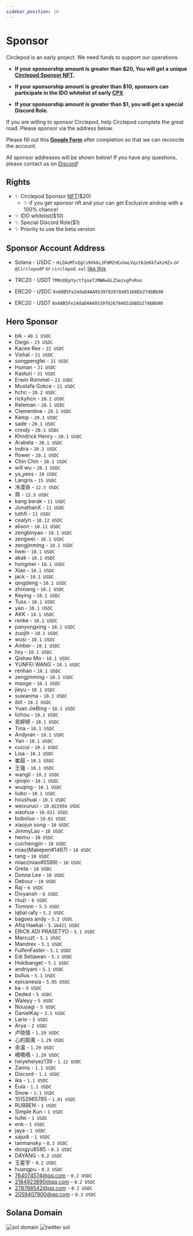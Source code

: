 ```yaml
---
sidebar_position: 16
---
```


# Sponsor

Circlepod is an early project. We need funds to support our operations.

- **If your sponsorship amount is greater than $20, You will get a unique [Circlepod Sponsor NFT](/docs/nfts/#circlepod-Sponser-nft).**

- **If your sponsorship amount is greater than $10, sponsors can participate in the IDO whitelist of early [CPX](/docs/tokenomics/intro)**

- **If your sponsorship amount is greater than $1, you will get a special Discord Role.**

If you are willing to sponsor Circlepod, help Circlepod complete the great road. Please sponsor via the address below.

Please fill out this **[Google Form](https://forms.gle/pxX7RZppnipRCBEV7)** after completion so that we can reconcile the account.

All sponsor addresses will be shown below!
If you have any questions, please contact us on [Discord](https://discord.gg/WRbxfTKpJq)!

## Rights

- ✨ Circlepod Sponsor [NFT](/docs/nfts)($20)
  - ✨ if you get sponsor nft and your can get Exclusive airdrop with a 100% chance!
- ✨ IDO whitelist($10)
- ✨ Special Discord Role($1)
- ✨ Priority to use the beta version

## Sponsor Account Address

- Solana - USDC - `HiZAoMTvQgCs9VkkL3FUMZnEuVwLVqzt62e6kfaXzHZu` or `@CirclepodP` or `circlepod.sol` [like this](/docs/sponsor#solana-domain)

- TRC20 - USDT `TMKnDEpYyctfqseTJMW6wGLZSezxgPvRxo`

- ERC20 - USDC `0x68B5Fe24daD4AA9539f02678485168Eb274bBb90`

- ERC20 - USDT `0x68B5Fe24daD4AA9539f02678485168Eb274bBb90`

## Hero Sponsor

- bik - `40.1 USDC`
- Diego - `23 USDC`
- Kacee Rex - `22 USDC`
- Vishal - `21 USDC`
- songpengfei - `21 USDC`
- Human - `21 USDC`
- Kasturi - `21 USDC`
- Erwin Rommel - `21 USDC`
- Mustafa Gokce - `21 USDC`
- hchc - `20.2 USDC`
- rickyhcn - `20.2 USDC`
- Keleman - `20.1 USDC`
- Clementine - `20.1 USDC`
- Kemp - `20.1 USDC`
- sade - `20.1 USDC`
- cnndy - `20.1 USDC`
- Khndrick Henry - `20.1 USDC`
- Arabela - `20.1 USDC`
- lndira - `20.1 USDC`
- flower - `20.1 USDC`
- Chin Chin - `20.1 USDC`
- will wu - `20.1 USDC`
- ys_yexs - `20 USDC`
- Langris - `15 USDC`
- 冷漠哥 - `12.5 USDC`
- 蒋 - `12.5 USDC`
- kang berak - `11 USDC`
- JonathanX - `11 USDC`
- luthfi - `11 USDC`
- cealyn - `10.12 USDC`
- alison - `10.11 USDC`
- zengbinyao - `10.1 USDC`
- zengwei - `10.1 USDC`
- zengjinming - `10.1 USDC`
- liwei - `10.1 USDC`
- akak - `10.1 USDC`
- hongmei - `10.1 USDC`
- Xiao - `10.1 USDC`
- jack - `10.1 USDC`
- qingdeng - `10.1 USDC`
- zhixiang - `10.1 USDC`
- Keying - `10.1 USDC`
- Tuss - `10.1 USDC`
- yao - `10.1 USDC`
- AKK - `10.1 USDC`
- renke - `10.1 USDC`
- panyongxing - `10.1 USDC`
- zuojih - `10.1 USDC`
- wusi - `10.1 USDC`
- Amber - `10.1 USDC`
- lixy - `10.1 USDC`
- Qishao Mo - `10.1 USDC`
- YUNFEI WANG - `10.1 USDC`
- renhao - `10.1 USDC`
- zengjinming - `10.1 USDC`
- maoge - `10.1 USDC`
- jieyu - `10.1 USDC`
- suwanma - `10.1 USDC`
- ibit - `10.1 USDC`
- Yuan JieBing - `10.1 USDC`
- lizhou - `10.1 USDC`
- 吴婷婷 - `10.1 USDC`
- Tina - `10.1 USDC`
- Andyran - `10.1 USDC`
- Yan - `10.1 USDC`
- cuicui - `10.1 USDC`
- Lisa - `10.1 USDC`
- 崔超 - `10.1 USDC`
- 王强 - `10.1 USDC`
- wangli - `10.1 USDC`
- qinqin - `10.1 USDC`
- wuqing - `10.1 USDC`
- liubo - `10.1 USDC`
- houshuai - `10.1 USDC`
- weixuruci - `10.022956 USDC`
- xiaohua - `10.011 USDC`
- boboluo - `10.01 USDC`
- xiaojun song - `10 USDC`
- JimmyLao - `10 USDC`
- heimu - `10 USDC`
- cuichengjin - `10 USDC`
- miao(Makepen#1467) - `10 USDC`
- tang - `10 USDC`
- miao(miao#5589) - `10 USDC`
- Greta - `10 USDC`
- Donna Lee - `10 USDC`
- Debour - `10 USDC`
- Raj - `6 USDC`
- Divyansh - `6 USDC`
- niuzi - `6 USDC`
- Tomisin - `5.5 USDC`
- Iqbal rafy - `5.2 USDC`
- bagoes andy - `5.2 USDC`
- Afiq Haekal - `5.16421 USDC`
- ERICK ADI PRASETYO - `5.1 USDC`
- Marcuzt - `5.1 USDC`
- Mandrex - `5.1 USDC`
- FulfenFaster - `5.1 USDC`
- Edi Setiawan - `5.1 USDC`
- Hokibanget - `5.1 USDC`
- andriyani - `5.1 USDC`
- bullus - `5.1 USDC`
- epicanesia - `5.05 USDC`
- ka - `5 USDC`
- Deded - `5 USDC`
- Waleyy - `5 USDC`
- Nousagi - `5 USDC`
- DanielKay - `3.1 USDC`
- Lario - `3 USDC`
- Arya - `2 USDC`
- 卢晓情 - `1.29 USDC`
- 心的距离 - `1.29 USDC`
- 余温 - `1.29 USDC`
- 嘀嗒嘀 - `1.29 USDC`
- heiyeheiyez139 - `1.12 USDC`
- Zanns - `1.1 USDC`
- Discord - `1.1 USDC`
- ika - `1.1 USDC`
- Eula - `1.1 USDC`
- Snow - `1.1 USDC`
- 15152965785 - `1.01 USDC`
- RUBBEN - `1 USDC`
- Simple Kun - `1 USDC`
- liufei - `1 USDC`
- enk - `1 USDC`
- jaya - `1 USDC`
- sajudi - `1 USDC`
- tanmansky - `0.3 USDC`
- dongyu8585 - `0.3 USDC`
- DAYANG - `0.2 USDC`
- 王星宇 - `0.2 USDC`
- huangpu - `0.2 USDC`
- 764074574@qq.com - `0.2 USDC`
- 2184923890@qq.com - `0.2 USDC`
- 278768542@qq.com - `0.2 USDC`
- 2059407900@qq.com - `0.2 USDC`

## Solana Domain

![sol domain](/img/domain/sol-domain.png)
![twitter sol](/img/domain/twitter-sol.png)
